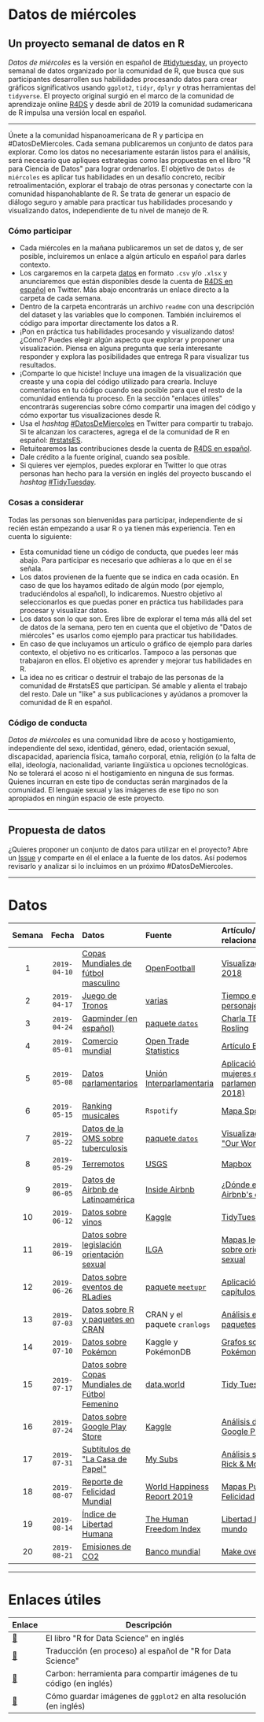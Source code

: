 # Datos de miércoles

## Un proyecto semanal de datos en R

_Datos de miércoles_ es la versión en español de [#tidytuesday](https://github.com/rfordatascience/tidytuesday), un proyecto  semanal de datos organizado por la comunidad de R, que busca que sus participantes desarrollen sus habilidades procesando datos para crear gráficos significativos usando `ggplot2`, `tidyr`, `dplyr` y otras herramientas del `tidyverse`. El proyecto original surgió en el marco de la comunidad de aprendizaje online [R4DS](https://www.rfordatasci.com/) y desde abril de 2019 la comunidad sudamericana de R impulsa una versión local en español.  

***

Únete a la comunidad hispanoamericana de R y participa en #DatosDeMiercoles. Cada semana publicaremos un conjunto de datos para explorar. Como los datos no necesariamente estarán listos para el análisis, será necesario que apliques estrategias como las propuestas en el libro "R para Ciencia de Datos" para lograr ordenarlos. El objetivo de `Datos de miércoles` es aplicar tus habilidades en un desafío concreto, recibir retroalimentación, explorar el trabajo de otras personas y conectarte con la comunidad hispanohablante de R. Se trata de generar un espacio de diálogo seguro y amable para practicar tus habilidades procesando y visualizando datos, independiente de tu nivel de manejo de R.


### Cómo participar

* Cada miércoles en la mañana publicaremos un set de datos y, de ser posible, incluiremos un enlace a algún artículo en español para darles contexto.
* Los cargaremos en la carpeta [datos](https://github.com/cienciadedatos/datos-de-miercoles/tree/master/datos) en formato `.csv` y/o `.xlsx` y anunciaremos que están disponibles desde la cuenta de [R4DS en español](https://twitter.com/r4ds_es) en Twitter. Más abajo encontrarás un enlace directo a la carpeta de cada semana.
* Dentro de la carpeta encontrarás un archivo `readme` con una descripción del dataset y las variables que lo componen. También incluiremos el código para importar directamente los datos a R.
* ¡Pon en práctica tus habilidades procesando y visualizando datos! ¿Cómo? Puedes elegir algún aspecto que explorar y proponer una visualización. Piensa en alguna pregunta que sería interesante responder y explora las posibilidades que entrega R para visualizar tus resultados.
* ¡Comparte lo que hiciste! Incluye una imagen de la visualización que creaste y una copia del código utilizado para crearla. Incluye comentarios en tu código cuando sea posible para que el resto de la comunidad entienda tu proceso. En la sección "enlaces útiles" encontrarás sugerencias sobre cómo compartir una imagen del código y cómo exportar tus visualizaciones desde R.
* Usa el _hashtag_ [#DatosDeMiercoles](https://twitter.com/search?q=%23DatosDeMiercoles) en Twitter para compartir tu trabajo. Si te alcanzan los caracteres, agrega el de la comunidad de R en español: [#rstatsES](https://twitter.com/search?q=%23rstatsES).
* Retuitearemos las contribuciones desde la cuenta de [R4DS en español](https://twitter.com/r4ds_es).
* Dale crédito a la fuente original, cuando sea posible.
* Si quieres ver ejemplos, puedes explorar en Twitter lo que otras personas han hecho para la versión en inglés del proyecto buscando el _hashtag_ [#TidyTuesday](https://twitter.com/search?q=%23TidyTuesday).


### Cosas a considerar

Todas las personas son bienvenidas para participar, independiente de si recién están empezando a usar R o ya tienen más experiencia. Ten en cuenta lo siguiente:

* Esta comunidad tiene un código de conducta, que puedes leer más abajo. Para participar es necesario que adhieras a lo que en él se señala.
* Los datos provienen de la fuente que se indica en cada ocasión. En caso de que los hayamos editado de algún modo (por ejemplo, traduciéndolos al español), lo indicaremos. Nuestro objetivo al seleccionarlos es que puedas poner en práctica tus habilidades para procesar y visualizar datos.
* Los datos son lo que son. Eres libre de explorar el tema más allá del set de datos de la semana, pero ten en cuenta que el objetivo de "Datos de miércoles" es usarlos como ejemplo para practicar tus habilidades.
* En caso de que incluyamos un artículo o gráfico de ejemplo para darles contexto, el objetivo no es criticarlos. Tampoco a las personas que trabajaron en ellos. El objetivo es aprender y mejorar tus habilidades en R.
* La idea no es criticar o destruir el trabajo de las personas de la comunidad de #rstatsES que participan. Sé amable y alienta el trabajo del resto. Dale un "like" a sus publicaciones y ayúdanos a promover la comunidad de R en español.


### Código de conducta
_Datos de miércoles_ es una comunidad libre de acoso y hostigamiento, independiente del sexo, identidad, género, edad, orientación sexual, discapacidad, apariencia física, tamaño corporal, etnia, religión (o la falta de ella), ideología, nacionalidad, variante lingüística u opciones tecnológicas. No se tolerará el acoso ni el hostigamiento en ninguna de sus formas. Quienes incurran en este tipo de conductas serán marginados de la comunidad. El lenguaje sexual y las imágenes de ese tipo no son apropiados en ningún espacio de este proyecto.

***

## Propuesta de datos
¿Quieres proponer un conjunto de datos para utilizar en el proyecto? Abre un [Issue](https://github.com/cienciadedatos/datos-de-miercoles/issues) y comparte en él el enlace a la fuente de los datos. Así podemos revisarlo y analizar si lo incluimos en un próximo #DatosDeMiercoles.

***

# Datos
| Semana | Fecha | Datos | Fuente | Artículo/visualización relacionada
| :---: | :---: | :--- | :--- | :---|
| 1 | `2019-04-10` |[Copas Mundiales de fútbol masculino](https://github.com/cienciadedatos/datos-de-miercoles/tree/master/datos/2019/2019-04-10)|[OpenFootball](https://github.com/openfootball/world-cup) |[Visualizaciones Rusia 2018](https://www.mundodeportivo.com/md/futbol/estadisticas-mundial/grupoa/index.html) |
| 2 | `2019-04-17` | [Juego de Tronos](https://github.com/cienciadedatos/datos-de-miercoles/tree/master/datos/2019/2019-04-17) | [varias](https://github.com/cienciadedatos/datos-de-miercoles/tree/master/datos/2019/2019-04-17#fuente-original-y-adaptaci%C3%B3n) | [Tiempo en pantalla personajes](https://www.xataka.com/cine-y-tv/este-fantastico-grafico-muestra-que-personajes-de-juego-de-tronos-aparecen-mas-en-pantalla) |
| 3 | `2019-04-24` | [Gapminder (en español)](https://github.com/cienciadedatos/datos-de-miercoles/tree/master/datos/2019/2019-04-24) | [paquete `datos`](https://github.com/cienciadedatos/datos)|[Charla TED de Hans Rosling](https://www.ted.com/talks/hans_rosling_shows_the_best_stats_you_ve_ever_seen) |
| 4 | `2019-05-01` | [Comercio mundial](https://github.com/cienciadedatos/datos-de-miercoles/tree/master/datos/2019/2019-05-01) | [Open Trade Statistics](https://tradestatistics.io/) | [Artículo El País](https://elpais.com/internacional/2017/05/19/america/1495207746_872725.html)|
| 5 | `2019-05-08` | [Datos parlamentarios](https://github.com/cienciadedatos/datos-de-miercoles/tree/master/datos/2019/2019-05-08) | [Unión Interparlamentaria](https://data.ipu.org) | [Aplicación Shiny: mujeres en el parlamento (2000 - 2018)](https://calcita.shinyapps.io/women_in_politics)|
| 6 | `2019-05-15` | [Ranking musicales](https://github.com/cienciadedatos/datos-de-miercoles/tree/master/datos/2019/2019-05-15)| `Rspotify` | [Mapa Spotify](https://spotifymaps.github.io/musicalcities/)|
| 7 | `2019-05-22` | [Datos de la OMS sobre tuberculosis](https://github.com/cienciadedatos/datos-de-miercoles/tree/master/datos/2019/2019-05-22) | [paquete `datos`](https://cienciadedatos.github.io/datos) | [Visualizaciones de "Our World in Data"](https://ourworldindata.org/grapher/tuberculosis-death-rates?time=1990..2017)|
| 8 | `2019-05-29` | [Terremotos](https://github.com/cienciadedatos/datos-de-miercoles/tree/master/datos/2019/2019-05-29) | [USGS](https://earthquake.usgs.gov/earthquakes/) | [Mapbox](https://labs.mapbox.com/bites/00267/) |
| 9 | `2019-06-05` | [Datos de Airbnb de Latinoamérica](https://github.com/cienciadedatos/datos-de-miercoles/tree/master/datos/2019/2019-06-05)  | [Inside Airbnb](http://insideairbnb.com/get-the-data.html)| [¿Dónde están los Airbnb's en CDMX?](https://medium.com/@datavizero/d%C3%B3nde-est%C3%A1n-los-airbnbs-en-la-cdmx-ffc5c3f69d7b)|
| 10 | `2019-06-12` | [Datos sobre vinos](https://github.com/cienciadedatos/datos-de-miercoles/tree/master/datos/2019/2019-06-12) | [Kaggle](https://www.kaggle.com/zynicide/wine-reviews) | [TidyTuesday](https://twitter.com/search?l=&q=wine%20%23tidytuesday%20since%3A2019-05-28%20until%3A2019-06-04&src=typd)|
| 11 | `2019-06-19` | [Datos sobre legislación orientación sexual](https://github.com/cienciadedatos/datos-de-miercoles/tree/master/datos/2019/2019-06-19) | [ILGA](https://ilga.org/es) | [Mapas legislación sobre orientación sexual](https://ilga.org/es/mapas-legislacion-sobre-orientacion-sexual)|
| 12 | `2019-06-26` | [Datos sobre eventos de RLadies](https://github.com/cienciadedatos/datos-de-miercoles/tree/master/datos/2019/2019-06-26) | [paquete `meetupr`](https://github.com/rladies/meetupr) | [Aplicación Shiny: capítulos de RLadies](https://gqueiroz.shinyapps.io/rshinylady/)
| 13 | `2019-07-03` | [Datos sobre R y paquetes en CRAN](https://github.com/cienciadedatos/datos-de-miercoles/tree/master/datos/2019/2019-07-03) |CRAN y el paquete `cranlogs`| [Análisis evolución de paquetes en CRAN](http://sedici.unlp.edu.ar/bitstream/handle/10915/72540/Resumen.pdf-PDFA.pdf?sequence=1&isAllowed=y)
| 14 | `2019-07-10` | [Datos sobre Pokémon](https://github.com/cienciadedatos/datos-de-miercoles/tree/master/datos/2019/2019-07-10) |Kaggle y PokémonDB| [Grafos sobre Pokémon](http://rpubs.com/jboscomendoza/redes-relacionales-con-r-tipos-de-pokemon) |
| 15 | `2019-07-17` | [Datos sobre Copas Mundiales de Fútbol Femenino](https://github.com/cienciadedatos/datos-de-miercoles/tree/master/datos/2019/2019-07-17) | [data.world](https://data.world/sportsvizsunday/womens-world-cup-data) | [Tidy Tuesday](https://twitter.com/search?q=worldcup%20%23tidytuesday%20since%3A2019-07-09%20until%3A2019-07-15&src=typd)
| 16 | `2019-07-24` | [Datos sobre Google Play Store](https://github.com/cienciadedatos/datos-de-miercoles/tree/master/datos/2019/2019-07-24) | [Kaggle](https://www.kaggle.com/lava18/google-play-store-apps#googleplaystore.csv) | [Análisis datos de Google Play Store](https://nycdatascience.com/blog/student-works/web-scraping/analysis-of-apps-in-the-google-play-store/)
| 17 | `2019-07-31` | [Subtítulos de "La Casa de Papel"](https://github.com/cienciadedatos/datos-de-miercoles/tree/master/datos/2019/2019-07-31) | [My Subs](https://my-subs.com/versions-2402-1-1-la-casa-de-papel-subtitles) | [Análisis subtítulos Rick & Morty](https://pacha.hk/blog/2017/10/13/rick-and-morty-and-tidy-data-principles-part-1/)
| 18 | `2019-08-07` | [Reporte de Felicidad Mundial](https://github.com/cienciadedatos/datos-de-miercoles/tree/master/datos/2019/2019-08-07) | [World Happiness Report 2019](https://worldhappiness.report/ed/2019/) | [Mapas Puntaje de Felicidad](https://datosmacro.expansion.com/demografia/indice-felicidad)|
| 19 | `2019-08-14` | [Índice de Libertad Humana](https://github.com/cienciadedatos/datos-de-miercoles/tree/master/datos/2019/2019-08-14) | [The Human Freedom Index](https://www.cato.org/human-freedom-index-new) | [Libertad Humana en el mundo](https://imco.org.mx/temas/indice-libertad-mundo-2019-via-freedom-house/) |
| 20 | `2019-08-21` | [Emisiones de CO2](https://github.com/cienciadedatos/datos-de-miercoles/tree/master/datos/2019/2019-08-21) | [Banco mundial](https://data.world/makeovermonday/2019w22) | [Make over Monday](https://www.makeovermonday.co.uk/week-22-2019/) |



***

# Enlaces útiles

| Enlace | Descripción |
| --- | --- |
| [:link:](http://r4ds.had.co.nz/) | El libro "R for Data Science" en inglés |
| [:link:](http://es.r4ds.hadley.nz/) | Traducción (en proceso) al español de "R for Data Science" |
| [:link:](https://carbon.now.sh/) | Carbon: herramienta para compartir imágenes de tu código (en inglés) |
| [:link:](http://ggplot2.tidyverse.org/reference/ggsave.html) | Cómo guardar imágenes de `ggplot2` en alta resolución (en inglés) |
